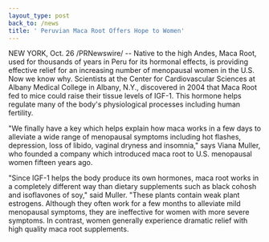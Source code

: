 ```yaml
---
layout_type: post
back_to: /news
title: ' Peruvian Maca Root Offers Hope to Women'
---
```

NEW YORK, Oct. 26 /PRNewswire/ -- Native to the high Andes, Maca Root, used for thousands of years in Peru for its hormonal effects, is providing effective relief for an increasing number of menopausal women in the U.S. Now we know why. Scientists at the Center for Cardiovascular Sciences at Albany Medical College in Albany, N.Y., discovered in 2004 that Maca Root fed to mice could raise their tissue levels of IGF-1.  This hormone helps regulate many of the body's physiological processes including human fertility.

"We finally have a key which helps explain how maca works in a few days to alleviate a wide range of menopausal symptoms including hot flashes, depression, loss of libido, vaginal dryness and insomnia," says Viana Muller, who founded a company which introduced maca root to U.S. menopausal women fifteen years ago.  

"Since IGF-1 helps the body produce its own hormones, maca root works in a completely different way than dietary supplements such as black cohosh and isoflavones of soy," said Muller.  "These plants contain weak plant estrogens.  Although they often work for a few months to alleviate mild menopausal symptoms, they are ineffective for women with more severe symptoms.  In contrast, women generally experience dramatic relief with high quality maca root supplements.
